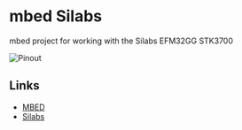 # mbed Silabs

mbed project for working with the Silabs EFM32GG STK3700

![Pinout](http://developer.mbed.org/media/uploads/erinlegacy/xgiant-gecko-sch-01-01.png.pagespeed.ic.Jtx47V4TrJ.png)

## Links
  * [MBED](developer.mbed.org/platforms/EFM32-Giant-Gecko/)
  * [Silabs](https://www.silabs.com/products/mcu/32-bit/efm32-giant-gecko/pages/efm32-giant-gecko.aspx)